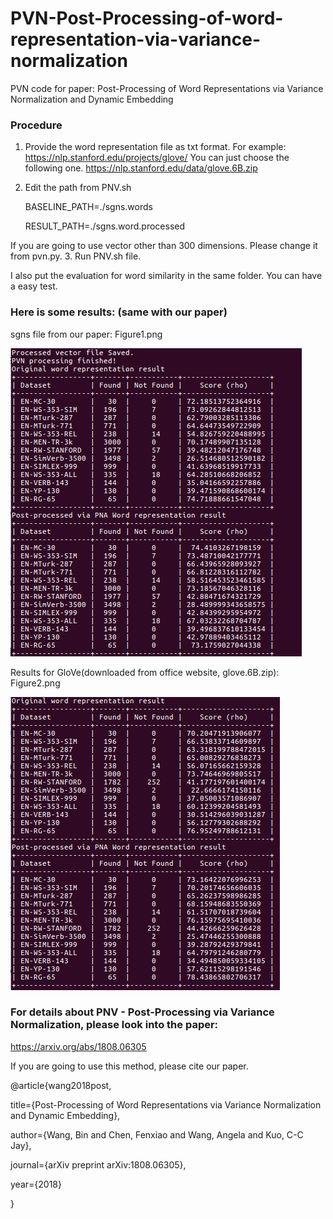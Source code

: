 # PVN-Post-Processing-of-word-representation-via-variance-normalization

PVN code for paper:
Post-Processing of Word Representations via Variance Normalization and Dynamic Embedding

### Procedure

1. Provide the word representation file as txt format.
For example: https://nlp.stanford.edu/projects/glove/
You can just choose the following one.
  https://nlp.stanford.edu/data/glove.6B.zip
2. Edit the path from PNV.sh

    BASELINE_PATH=./sgns.words
    
    RESULT_PATH=./sgns.word.processed
    
If you are going to use vector other than 300 dimensions. Please change it from pvn.py.
3. Run PNV.sh file.

I also put the evaluation for word similarity in the same folder. You can have a easy test.

### Here is some results: (same with our paper)
sgns file from our paper: 
Figure1.png

![alt text](https://github.com/BinWang28/PVN-Post-Processing-of-word-representation-via-variance-normalization/blob/master/Figure1.png)

Results for GloVe(downloaded from office website, glove.6B.zip):
Figure2.png

![alt text](https://github.com/BinWang28/PVN-Post-Processing-of-word-representation-via-variance-normalization/blob/master/Figure2.png)

### For details about PNV - Post-Processing via Variance Normalization, please look into the paper:

https://arxiv.org/abs/1808.06305

If you are going to use this method, please cite our paper.

@article{wang2018post,

  title={Post-Processing of Word Representations via Variance Normalization and Dynamic Embedding},
  
  author={Wang, Bin and Chen, Fenxiao and Wang, Angela and Kuo, C-C Jay},
  
  journal={arXiv preprint arXiv:1808.06305},
  
  year={2018}
  
}
